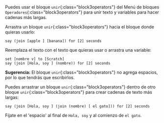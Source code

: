 Puedes usar el bloque `unir`{:class="block3operators"} del Menú de bloques `Operadores`{:class="block3operators"} para unir texto y variables para hacer cadenas más largas.

Arrastra un bloque `unir`{:class="block3operators"} hacia el bloque donde quieras usarlo:

```blocks3
say (join [apple ] [banana]) for [2] seconds
```

Reemplaza el texto con el texto que quieras usar o arrastra una variable:

```blocks3
set [nombre v] to [Scratch]
say (join [Hola, soy ] (nombre)) for [2] seconds
```

**Sugerencia:** El bloque `unir`{:class="block3operators"} no agrega espacios, por lo que tendrás que escribirlos.

Puedes arrastrar un bloque `unir`{:class="block3operators"} dentro de otro bloque `unir`{:class="block3operators"} para crear cadenas de texto más largas:

```blocks3
say (join [Hola, soy ] (join (nombre) [ el gato])) for [2] seconds
```

Fíjate en el 'espacio' al final de `Hola, soy` y al comienzo de `el gato`.

